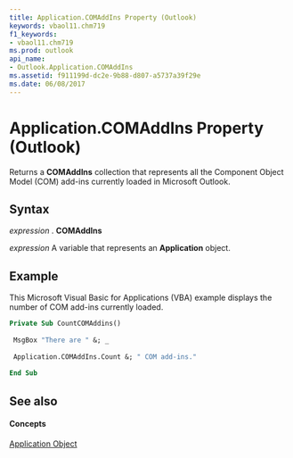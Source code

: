 ```yaml
---
title: Application.COMAddIns Property (Outlook)
keywords: vbaol11.chm719
f1_keywords:
- vbaol11.chm719
ms.prod: outlook
api_name:
- Outlook.Application.COMAddIns
ms.assetid: f911199d-dc2e-9b88-d807-a5737a39f29e
ms.date: 06/08/2017
---
```



# Application.COMAddIns Property (Outlook)

Returns a **COMAddIns** collection that represents all the Component Object Model (COM) add-ins currently loaded in Microsoft Outlook.


## Syntax

 _expression_ . **COMAddIns**

 _expression_ A variable that represents an **Application** object.


## Example

This Microsoft Visual Basic for Applications (VBA) example displays the number of COM add-ins currently loaded.


```vb
Private Sub CountCOMAddins() 
 
 MsgBox "There are " &; _ 
 
 Application.COMAddIns.Count &; " COM add-ins." 
 
End Sub
```


## See also


#### Concepts


[Application Object](application-object-outlook.md)


